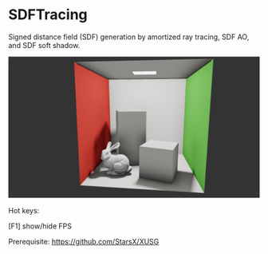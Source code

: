 # SDFTracing
Signed distance field (SDF) generation by amortized ray tracing, SDF AO, and SDF soft shadow.

![3D result](https://github.com/StarsX/SDFTracing/blob/main/Doc/Images/cornell.jpg "Rendering result")

Hot keys:

[F1] show/hide FPS

Prerequisite: https://github.com/StarsX/XUSG
